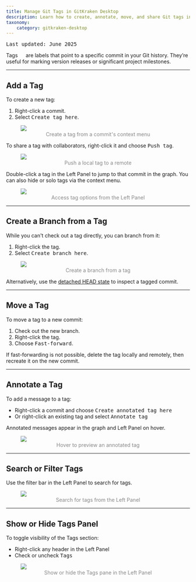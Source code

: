 ```yaml
---
title: Manage Git Tags in GitKraken Desktop
description: Learn how to create, annotate, move, and share Git tags in GitKraken Desktop to mark releases and key commits.
taxonomy:
    category: gitkraken-desktop
---
```

<kbd>Last updated: June 2025</kbd>

Tags <em class='context-menu'><img style='transform:rotate(180deg);height:1em;' src='/wp-content/uploads/gk-tag-icon.svg'></em> are labels that point to a specific commit in your Git history. They’re useful for marking version releases or significant project milestones.

***

## Add a Tag

To create a new tag:
1. Right-click a commit.
2. Select <kbd>Create tag here</kbd>.

<figure>
  <img src="/wp-content/uploads/create-tag-2025.png" srcset="/wp-content/uploads/create-tag-2025.png" class="help-center-img img-bordered">
  <figcaption style="text-align:center; color:#888">Create a tag from a commit's context menu</figcaption>
</figure>

To share a tag with collaborators, right-click it and choose <kbd>Push tag</kbd>.

<figure>
  <img src="/wp-content/uploads/push-tag-2025.png" srcset="/wp-content/uploads/push-tag-2025@2x.png" class="help-center-img img-bordered">
  <figcaption style="text-align:center; color:#888">Push a local tag to a remote</figcaption>
</figure>

Double-click a tag in the Left Panel to jump to that commit in the graph. You can also hide or solo tags via the context menu.

<figure>
  <img src="/wp-content/uploads/tag-right.png" srcset="/wp-content/uploads/tag-right.png" class="help-center-img img-bordered">
  <figcaption style="text-align:center; color:#888">Access tag options from the Left Panel</figcaption>
</figure>

***

## Create a Branch from a Tag

While you can't check out a tag directly, you can branch from it:
1. Right-click the tag.
2. Select <kbd>Create branch here</kbd>.

<figure>
  <img src="/wp-content/uploads/tag-branch.png" srcset="/wp-content/uploads/tag-branch@2x.png" class="help-center-img img-bordered">
  <figcaption style="text-align:center; color:#888">Create a branch from a tag</figcaption>
</figure>

Alternatively, use the [detached HEAD state](/working-with-commits/detached-head-state/) to inspect a tagged commit.

***

## Move a Tag

To move a tag to a new commit:
1. Check out the new branch.
2. Right-click the tag.
3. Choose <kbd>Fast-forward</kbd>.

If fast-forwarding is not possible, delete the tag locally and remotely, then recreate it on the new commit.

***

## Annotate a Tag

To add a message to a tag:
- Right-click a commit and choose <kbd>Create annotated tag here</kbd>
- Or right-click an existing tag and select <kbd>Annotate tag</kbd>

Annotated messages appear in the graph and Left Panel on hover.

<figure>
  <img src="/wp-content/uploads/tag-annotation.png" srcset="/wp-content/uploads/tag-annotation.png" class="help-center-img img-bordered">
  <figcaption style="text-align:center; color:#888">Hover to preview an annotated tag</figcaption>
</figure>

***

## Search or Filter Tags

Use the filter bar in the Left Panel to search for tags.

<figure>
  <img src="/wp-content/uploads/filter-tags.png" srcset="/wp-content/uploads/filter-tags@2x.png" class="help-center-img img-bordered">
  <figcaption style="text-align:center; color:#888">Search for tags from the Left Panel</figcaption>
</figure>

***

## Show or Hide Tags Panel

To toggle visibility of the Tags section:
- Right-click any header in the Left Panel
- Check or uncheck <kbd>Tags</kbd>

<figure>
  <img src="/wp-content/uploads/toggle-panes-2025.png" srcset="/wp-content/uploads/toggle-panes-2025@2x.png" class="help-center-img img-bordered">
  <figcaption style="text-align:center; color:#888">Show or hide the Tags pane in the Left Panel</figcaption>
</figure>
